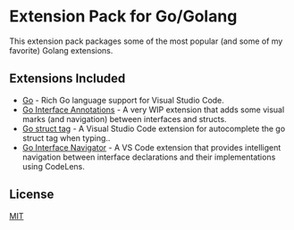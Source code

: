 # Extension Pack for Go/Golang

This extension pack packages some of the most popular (and some of my favorite) Golang extensions.

## Extensions Included

* [Go](https://marketplace.visualstudio.com/items?itemName=golang.Go) - Rich Go language support for Visual Studio Code.
* [Go Interface Annotations](https://marketplace.visualstudio.com/items?itemName=galkowskit.go-interface-annotations) - A very WIP extension that adds some visual marks (and navigation) between interfaces and structs.
* [Go struct tag](https://marketplace.visualstudio.com/items?itemName=liuchao.go-struct-tag) - A Visual Studio Code extension for autocomplete the go struct tag when typing..
* [Go Interface Navigator](https://marketplace.visualstudio.com/items?itemName=svvashishtha.go-interface-navigator) - A VS Code extension that provides intelligent navigation between interface declarations and their implementations using CodeLens.

## License

[MIT](https://github.com/lyonnee/go-vscode-pack/blob/master/LICENSE.txt)